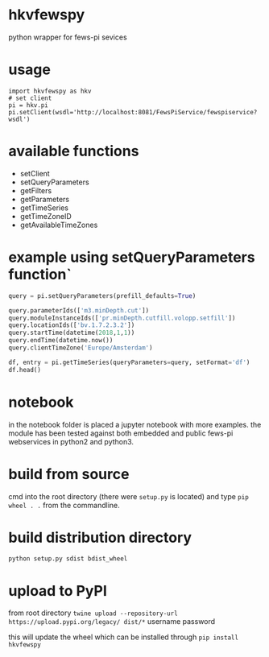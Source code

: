 # hkvfewspy
python wrapper for fews-pi sevices

# usage
```
import hkvfewspy as hkv
# set client
pi = hkv.pi
pi.setClient(wsdl='http://localhost:8081/FewsPiService/fewspiservice?wsdl')
```

# available functions
- setClient
- setQueryParameters
- getFilters
- getParameters
- getTimeSeries
- getTimeZoneID
- getAvailableTimeZones


# example using setQueryParameters function`

```python
query = pi.setQueryParameters(prefill_defaults=True)

query.parameterIds(['m3.minDepth.cut'])
query.moduleInstanceIds(['pr.minDepth.cutfill.volopp.setfill'])
query.locationIds(['bv.1.7.2.3.2'])
query.startTime(datetime(2018,1,1))
query.endTime(datetime.now())
query.clientTimeZone('Europe/Amsterdam')

df, entry = pi.getTimeSeries(queryParameters=query, setFormat='df')
df.head()
```

# notebook
in the notebook folder is placed a jupyter notebook with more examples.
the module has been tested against both embedded and public fews-pi webservices in python2 and python3.

# build from source
cmd into the root directory (there were `setup.py` is located)
and type `pip wheel . .` from the commandline.

# build distribution directory
`python setup.py sdist bdist_wheel`

# upload to PyPI
from root directory
`twine upload --repository-url https://upload.pypi.org/legacy/ dist/*`
username
password

this will update the wheel which can be installed through `pip install hkvfewspy`
